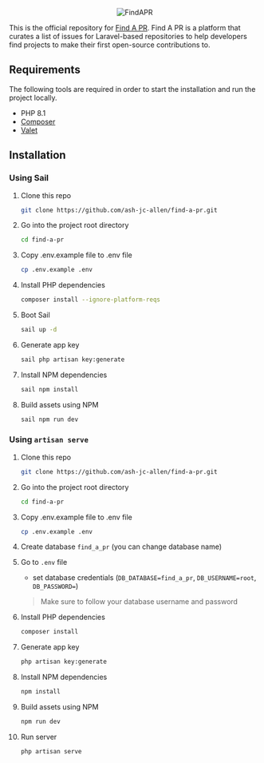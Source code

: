<div align="center">

![FindAPR](https://findapr.io/images/findapr.svg)

</div>

This is the official repository for [Find A PR](https://findapr.io/). Find A PR is a platform that curates a list of issues for Laravel-based repositories to help developers find projects to make their first open-source contributions to.

## Requirements

The following tools are required in order to start the installation and run the project locally.

- PHP 8.1
- [Composer](https://getcomposer.org/download/)
- [Valet](https://laravel.com/docs/valet#installation)

## Installation

### Using Sail
1. Clone this repo
    ```sh
    git clone https://github.com/ash-jc-allen/find-a-pr.git
    ```
2. Go into the project root directory
    ```sh
    cd find-a-pr
    ```
3. Copy .env.example file to .env file
    ```sh
    cp .env.example .env
    ```
4. Install PHP dependencies
    ```sh
    composer install --ignore-platform-reqs
    ```   
5. Boot Sail
    ```sh
   sail up -d
    ```   
6. Generate app key
    ```sh
    sail php artisan key:generate
    ```
7. Install NPM dependencies
    ```sh
    sail npm install
    ```
8. Build assets using NPM
    ```sh
    sail npm run dev
    ```

### Using `artisan serve`

1. Clone this repo
    ```sh
    git clone https://github.com/ash-jc-allen/find-a-pr.git
    ```
2. Go into the project root directory
    ```sh
    cd find-a-pr
    ```
3. Copy .env.example file to .env file
    ```sh
    cp .env.example .env
    ```
4. Create database `find_a_pr` (you can change database name)

5. Go to `.env` file 
    - set database credentials (`DB_DATABASE=find_a_pr`, `DB_USERNAME=root`, `DB_PASSWORD=`)
    > Make sure to follow your database username and password

6. Install PHP dependencies 
    ```sh
    composer install
    ```
7. Generate app key 
    ```sh
    php artisan key:generate
    ```
8. Install NPM dependencies
    ```sh
    npm install
    ```
8. Build assets using NPM
    ```sh
    npm run dev
    ```
10. Run server 
     ```sh
     php artisan serve
     ``` 

